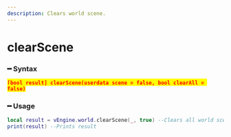```yaml
---
description: Clears world scene.
---
```


# clearScene

### ━ Syntax

<mark style="color:red;">**`[bool result] clearScene(userdata scene = false, bool clearAll = false)`**</mark>

### ━ Usage

```lua
local result = vEngine.world.clearScene(_, true) --Clears all world scenes
print(result) --Prints result
```
